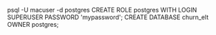 psql -U macuser -d postgres
CREATE ROLE postgres WITH LOGIN SUPERUSER PASSWORD 'mypassword';
CREATE DATABASE churn_elt OWNER postgres;
